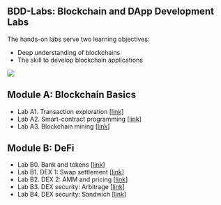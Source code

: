 
BDD-Labs: Blockchain and DApp Development Labs
---

The hands-on labs serve two learning objectives: 

- Deep understanding of blockchains 
- The skill to develop blockchain applications

![](../../img/bitcoin-miners-e1477665223385.jpg)

Module A: Blockchain Basics
---

- Lab A1. Transaction exploration [[link](labs/A1/README.md)]
- Lab A2. Smart-contract programming [[link](labs/A2/README.md)]
- Lab A3. Blockchain mining [[link](labs/A3/README.md)]
 
Module B: DeFi
---

- Lab B0. Bank and tokens [[link](labs/B0/README.md)]
- Lab B1. DEX 1: Swap settlement [[link](labs/B1/README.md)]
- Lab B2. DEX 2: AMM and pricing [[link](labs/B2/README.md)]
- Lab B3. DEX security: Arbitrage [[link](labs/B3/README.md)]
- Lab B4. DEX security: Sandwich [[link](labs/B4/README.md)]

<!--

B2. Multi-tx DEX via HTLC [[lab B2](old_labs/lab3-20/README-lab4.md)] 

Module C: Other DeFis
---

B1. Price feeds and liquidation [[lab 5](old_labs/lab3-20/lab5.md)] 
B2. Auctions [[lab 6](old_labs/lab3-20/lab6.md)]

4. Blockchain application: logging remote file storage [[lab 4](old_labls/lab4-20/README.md)]
- Lab module 4.2: Cryptocurrency Hedging [[lab 4.2](old_labls/lab4.2/README.md)]


-->

